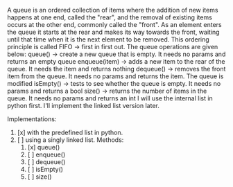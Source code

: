 A queue is an ordered collection of items where the addition of new items happens at one end, called the "rear",
    and the removal of existing items occurs at the other end, commonly called the "front". 
    As an element enters the queue it starts at the rear and makes its way towards the front,
    waiting until that time when it is the next element to be removed.
This ordering principle is called FIFO -> first in first out.
The queue operations are given below:
    queue() -> create a new queue that is empty. It needs no params and returns an empty queue
    enqueue(item) -> adds a new item to the rear of the queue. It needs the item and returns nothing
    dequeue() -> removes the front item from the queue. It needs no params and returns the item. The queue is modified
    isEmpty() -> tests to see whether the queue is empty. It needs no params and returns a bool
    size() -> returns the number of items in the queue. It needs no params and returns an int
I will use the internal list in python first. I'll implement the linked list version later.

Implementations:
1. [x] with the predefined list in python.  
2. [ ] using a singly linked list. Methods:
    1. [x] queue()  
    2. [ ] enqueue()  
    3. [ ] dequeue()  
    4. [ ] isEmpty()  
    5. [ ] size()  